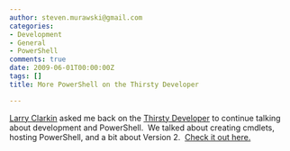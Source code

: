 ```yaml
---
author: steven.murawski@gmail.com
categories:
- Development
- General
- PowerShell
comments: true
date: 2009-06-01T00:00:00Z
tags: []
title: More PowerShell on the Thirsty Developer

---
```


<a href="http://eraserandcrowbar.com/" target="_blank">Larry Clarkin</a> asked me back on the <a href="http://thirstydeveloper.com" target="_blank">Thirsty Developer</a> to continue talking about development and PowerShell.&#160; We talked about creating cmdlets, hosting PowerShell, and a bit about Version 2.&#160; <a href="http://thirstydeveloper.com/2009/06/01/64MoreOnPowershell.aspx" target="_blank">Check it out here.</a>

